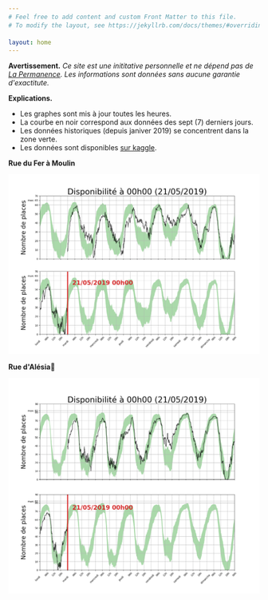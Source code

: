 ```yaml
---
# Feel free to add content and custom Front Matter to this file.
# To modify the layout, see https://jekyllrb.com/docs/themes/#overriding-theme-defaults

layout: home
---
```


**Avertissement.**
_Ce site est une inititative personnelle et ne dépend pas
de [La Permanence](https://www.la-permanence.com). Les informations sont données
sans aucune garantie d'exactitute._


**Explications.**
-  Les graphes sont mis à jour toutes les heures.  
-  La courbe en noir correspond aux données des sept (7) derniers jours.  
-  Les données historiques (depuis janiver 2019) se concentrent dans la
zone verte.  
-  Les données sont disponibles [sur kaggle](https://www.kaggle.com/antoinechoffrut/la-permanence).

**Rue du Fer à Moulin**

<p align="center">
<img src="moulin-summary.png" alt="Rue du Fer à Moulin"/>
</p>


**Rue d'Alésia**

<p align="center">
<img src="alesia-summary.png" alt="Rue d'Alésia"/>
</p>
